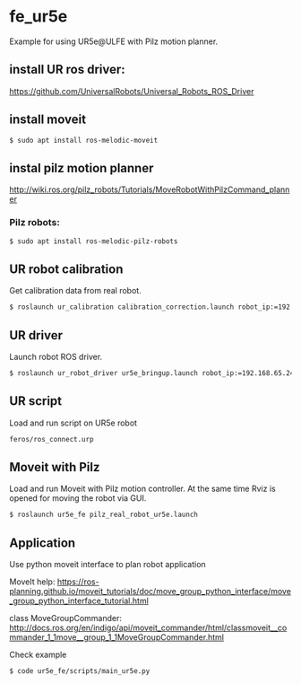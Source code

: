 # fe_ur5e
Example for using UR5e@ULFE with Pilz motion planner.

## install UR ros driver:

https://github.com/UniversalRobots/Universal_Robots_ROS_Driver

## install moveit

```bash
$ sudo apt install ros-melodic-moveit
```

## instal pilz motion planner

http://wiki.ros.org/pilz_robots/Tutorials/MoveRobotWithPilzCommand_planner

### Pilz robots:

```bash
$ sudo apt install ros-melodic-pilz-robots
```

## UR robot calibration
Get calibration data from real robot.

```bash
$ roslaunch ur_calibration calibration_correction.launch robot_ip:=192.168.65.244 target_filename:="${HOME}/catkin_ws_ur5e/src/ur/ur5e_fe/calib/ur5e_1_calibration.yaml"
```

## UR driver
Launch robot ROS driver.

```bash
$ roslaunch ur_robot_driver ur5e_bringup.launch robot_ip:=192.168.65.244 kinematics_config:=$(rospack find ur5e_fe)/calib/ur5e_1_calibration.yaml
```

## UR script
Load and run script on UR5e robot

```bash
feros/ros_connect.urp
```
## Moveit with Pilz 
Load and run Moveit with Pilz motion controller. At the same time Rviz is opened for moving the robot via GUI.

```bash
$ roslaunch ur5e_fe pilz_real_robot_ur5e.launch
```

## Application
Use python moveit interface to plan robot application

MoveIt help:
https://ros-planning.github.io/moveit_tutorials/doc/move_group_python_interface/move_group_python_interface_tutorial.html

class MoveGroupCommander:
http://docs.ros.org/en/indigo/api/moveit_commander/html/classmoveit__commander_1_1move__group_1_1MoveGroupCommander.html

Check example
```bash
$ code ur5e_fe/scripts/main_ur5e.py
```



